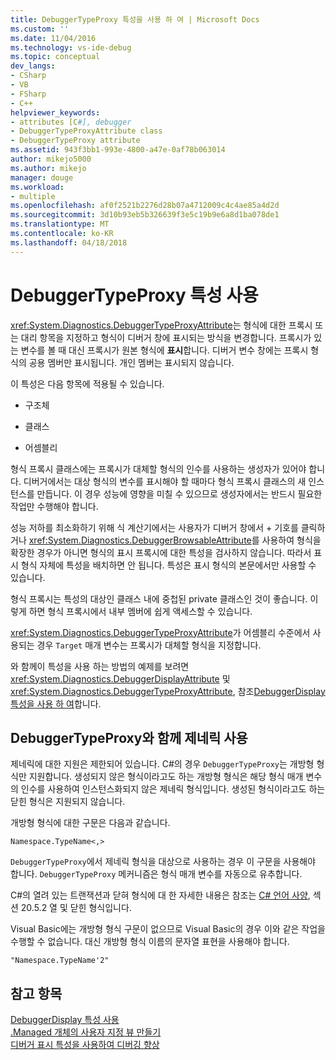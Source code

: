```yaml
---
title: DebuggerTypeProxy 특성을 사용 하 여 | Microsoft Docs
ms.custom: ''
ms.date: 11/04/2016
ms.technology: vs-ide-debug
ms.topic: conceptual
dev_langs:
- CSharp
- VB
- FSharp
- C++
helpviewer_keywords:
- attributes [C#], debugger
- DebuggerTypeProxyAttribute class
- DebuggerTypeProxy attribute
ms.assetid: 943f3bb1-993e-4800-a47e-0af78b063014
author: mikejo5000
ms.author: mikejo
manager: douge
ms.workload:
- multiple
ms.openlocfilehash: af0f2521b2276d28b07a4712009c4c4ae85a4d2d
ms.sourcegitcommit: 3d10b93eb5b326639f3e5c19b9e6a8d1ba078de1
ms.translationtype: MT
ms.contentlocale: ko-KR
ms.lasthandoff: 04/18/2018
---
```

# <a name="using-debuggertypeproxy-attribute"></a>DebuggerTypeProxy 특성 사용
<xref:System.Diagnostics.DebuggerTypeProxyAttribute>는 형식에 대한 프록시 또는 대리 항목을 지정하고 형식이 디버거 창에 표시되는 방식을 변경합니다. 프록시가 있는 변수를 볼 때 대신 프록시가 원본 형식에 **표시**합니다. 디버거 변수 창에는 프록시 형식의 공용 멤버만 표시됩니다. 개인 멤버는 표시되지 않습니다.  
  
 이 특성은 다음 항목에 적용될 수 있습니다.  
  
-   구조체  
  
-   클래스  
  
-   어셈블리  
  
 형식 프록시 클래스에는 프록시가 대체할 형식의 인수를 사용하는 생성자가 있어야 합니다. 디버거에서는 대상 형식의 변수를 표시해야 할 때마다 형식 프록시 클래스의 새 인스턴스를 만듭니다. 이 경우 성능에 영향을 미칠 수 있으므로 생성자에서는 반드시 필요한 작업만 수행해야 합니다.  
  
 성능 저하를 최소화하기 위해 식 계산기에서는 사용자가 디버거 창에서 + 기호를 클릭하거나 <xref:System.Diagnostics.DebuggerBrowsableAttribute>를 사용하여 형식을 확장한 경우가 아니면 형식의 표시 프록시에 대한 특성을 검사하지 않습니다. 따라서 표시 형식 자체에 특성을 배치하면 안 됩니다. 특성은 표시 형식의 본문에서만 사용할 수 있습니다.  
  
 형식 프록시는 특성의 대상인 클래스 내에 중첩된 private 클래스인 것이 좋습니다. 이렇게 하면 형식 프록시에서 내부 멤버에 쉽게 액세스할 수 있습니다.  
  
 <xref:System.Diagnostics.DebuggerTypeProxyAttribute>가 어셈블리 수준에서 사용되는 경우 `Target` 매개 변수는 프록시가 대체할 형식을 지정합니다.  
  
 와 함께이 특성을 사용 하는 방법의 예제를 보려면 <xref:System.Diagnostics.DebuggerDisplayAttribute> 및 <xref:System.Diagnostics.DebuggerTypeProxyAttribute>, 참조[DebuggerDisplay 특성을 사용 하 여](../debugger/using-the-debuggerdisplay-attribute.md)합니다.  
  
## <a name="using-generics-with-debuggertypeproxy"></a>DebuggerTypeProxy와 함께 제네릭 사용  
 제네릭에 대한 지원은 제한되어 있습니다. C#의 경우 `DebuggerTypeProxy`는 개방형 형식만 지원합니다. 생성되지 않은 형식이라고도 하는 개방형 형식은 해당 형식 매개 변수의 인수를 사용하여 인스턴스화되지 않은 제네릭 형식입니다. 생성된 형식이라고도 하는 닫힌 형식은 지원되지 않습니다.  
  
 개방형 형식에 대한 구문은 다음과 같습니다.  
  
 `Namespace.TypeName<,>`  
  
 `DebuggerTypeProxy`에서 제네릭 형식을 대상으로 사용하는 경우 이 구문을 사용해야 합니다. `DebuggerTypeProxy` 메커니즘은 형식 매개 변수를 자동으로 유추합니다.  
  
 C#의 열려 있는 트랜잭션과 닫혀 형식에 대 한 자세한 내용은 참조는 [C# 언어 사양](/dotnet/csharp/language-reference/language-specification), 섹션 20.5.2 열 및 닫힌 형식입니다.  
  
 Visual Basic에는 개방형 형식 구문이 없으므로 Visual Basic의 경우 이와 같은 작업을 수행할 수 없습니다. 대신 개방형 형식 이름의 문자열 표현을 사용해야 합니다.  
  
 `"Namespace.TypeName'2"`  
  
## <a name="see-also"></a>참고 항목  
 [DebuggerDisplay 특성 사용](../debugger/using-the-debuggerdisplay-attribute.md)   
 [.Managed 개체의 사용자 지정 뷰 만들기](../debugger/create-custom-views-of-dot-managed-objects.md)   
 [디버거 표시 특성을 사용하여 디버깅 향상](/dotnet/framework/debug-trace-profile/enhancing-debugging-with-the-debugger-display-attributes)